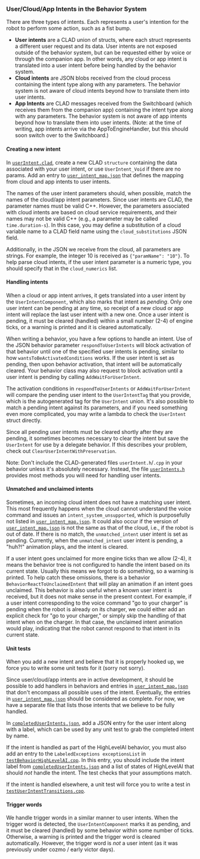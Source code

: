 ### User/Cloud/App Intents in the Behavior System

There are three types of intents. Each represents a user's intention for the robot to perform some action, such as a fist bump. 

* **User intents** are a CLAD union of structs, where each struct represents a different user request and its data. User intents are not exposed outside of the behavior system, but can be requested either by voice or through the companion app. In other words, any cloud or app intent is translated into a user intent before being handled by the behavior system. 
* **Cloud intents** are JSON blobs received from the cloud process containing the intent type along with any parameters. The behavior system is not aware of cloud intents beyond how to translate them into user intents.
* **App Intents** are CLAD messages received from the Switchboard (which receives them from the companion app) containing the intent type along with any parameters. The behavior system is not aware of app intents beyond how to translate them into user intents. (Note: at the time of writing, app intents arrive via the AppToEngineHandler, but this should soon switch over to the Switchboard.)


#### Creating a new intent

In [`userIntent.clad`](/clad/src/clad/types/behaviorComponent/userIntent.clad), create a new CLAD `structure` containing the data associated with your user intent, or use `UserIntent_Void` if there are no params. Add an entry to [`user_intent_map.json`](/resources/config/engine/behaviorComponent/user_intent_map.json) that defines the mapping from cloud and app intents to user intents.

The names of the user intent parameters should, when possible, match the names of the cloud/app intent parameters. Since user intents are CLAD, the parameter names must be valid C++. However, the parameters associated with cloud intents are based on cloud service requirements, and their names may not be valid C++ (e.g., a parameter may be called `time.duration-s`). In this case, you may define a substitution of a cloud variable name to a CLAD field name using the `cloud_substitutions` JSON field.

Additionally, in the JSON we receive from the cloud, all parameters are strings. For example, the integer 10 is received as `{"paramName": "10"}`. To help parse cloud intents, if the user intent parameter is a numeric type, you should specify that in the `cloud_numerics` list.

#### Handling intents

When a cloud or app intent arrives, it gets translated into a user intent by the `UserIntentComponent`, which also marks that intent as _pending_. Only one user intent can be pending at any time, so receipt of a new cloud or app intent will replace the last user intent with a new one. Once a user intent is pending, it must be cleared (handled) within a small number (2-4) of engine ticks, or a warning is printed and it is cleared automatically.

When writing a behavior, you have a few options to handle an intent. Use of the JSON behavior parameter `respondToUserIntents` will block activation of that behavior until one of the specified user intents is pending, similar to how `wantsToBeActivatedConditions` works. If the user intent is set as pending, then upon behavior activation, that intent will be automatically cleared. Your behavior class may also request to block activation until a user intent is pending by calling `AddWaitForUserIntent`.  

The activation conditions in `respondToUserIntents` or `AddWaitForUserIntent` will compare the pending user intent to the `UserIntentTag` that you provide, which is the autogenerated tag for the `UserIntent` union. It's also possible to match a pending intent against its parameters, and if you need something even more complicated, you may write a lambda to check the `UserIntent` struct directly.

Since all pending user intents must be cleared shortly after they are pending, it sometimes becomes necessary to clear the intent but save the `UserIntent` for use by a delegate behavior. If this describes your problem, check out `ClearUserIntentWithPreservation`. 

Note: Don't include the CLAD-generated files `userIntent.h`/`.cpp` in your behavior unless it's absolutely necessary. Instead, the file [`userIntents.h`](/engine/aiComponent/behaviorComponent/userIntents.h) provides most methods you will need for handling user intents.

#### Unmatched and unclaimed intents

Sometimes, an incoming cloud intent does not have a matching user intent. This most frequently happens when the cloud cannot understand the voice command and issues an `intent_system_unsupported`, which is purposefully not listed in [`user_intent_map.json`](/resources/config/engine/behaviorComponent/user_intent_map.json). It could also occur if the version of [`user_intent_map.json`](/resources/config/engine/behaviorComponent/user_intent_map.json) is not the same as that of the cloud, i.e., if the robot is out of date. If there is no match, the `unmatched_intent` user intent is set as pending. Currently, when the `unmatched_intent` user intent is pending, a "huh?!" animation plays, and the intent is cleared.

If a user intent goes unclaimed for more engine ticks than we allow (2-4), it means the behavior tree is not configured to handle the intent based on its current state. Usually this means we forgot to do something, so a warning is printed. To help catch these omissions, there is a behavior `BehaviorReactToUnclaimedIntent` that will play an animation if an intent goes unclaimed. This behavior is also useful when a known user intent is received, but it does not make sense in the present context. For example, if a user intent corresponding to the voice command "go to your charger" is pending when the robot is already on its charger, we could either add an explicit check for "go to your charger," or simply skip the handling of that intent when on the charger. In that case, the unclaimed intent animation would play, indicating that the robot cannot respond to that intent in its current state.

#### Unit tests

When you add a new intent and believe that it is properly hooked up,  we force you to write some unit tests for it (sorry not sorry). 

Since user/cloud/app intents are in active development, it should be possible to add handlers in behaviors and entries in [`user_intent_map.json`](/resources/config/engine/behaviorComponent/user_intent_map.json) that don't encompass all possible uses of the intent. Eventually, the entries in [`user_intent_map.json`](/resources/config/engine/behaviorComponent/user_intent_map.json) should be considered as complete. For now, we have a separate file that lists those intents that we believe to be fully handled.

In [`completedUserIntents.json`](/resources/test/aiTests/completedUserIntents.json), add a JSON entry for the user intent along with a label, which can be used by any unit test to grab the completed intent by name. 

If the intent is handled as part of the HighLevelAI behavior, you must also add an entry to the `LabeledExceptions exceptionsList` in [`testBehaviorHighLevelAI.cpp`](/test/engine/behaviorComponent/testBehaviorHighLevelAI.cpp). In this entry, you should include the intent label from [`completedUserIntents.json`](/resources/test/aiTests/completedUserIntents.json) and a list of states of HighLevelAI that should _not_ handle the intent. The test checks that your assumptions match. 

If the intent is handled elsewhere, a unit test will force you to write a test in [`testUserIntentTransitions.cpp`](/test/engine/behaviorComponent/testUserIntentTransitions.cpp). 

#### Trigger words
We handle trigger words in a similar manner to user intents. When the trigger word is detected, the `UserIntentComponent` marks it as pending, and it must be cleared (handled) by some behavior within some number of ticks. Otherwise, a warning is printed and the trigger word is cleared automatically. However, the trigger word is _not_ a user intent (as it was previously under cozmo / early victor days).



